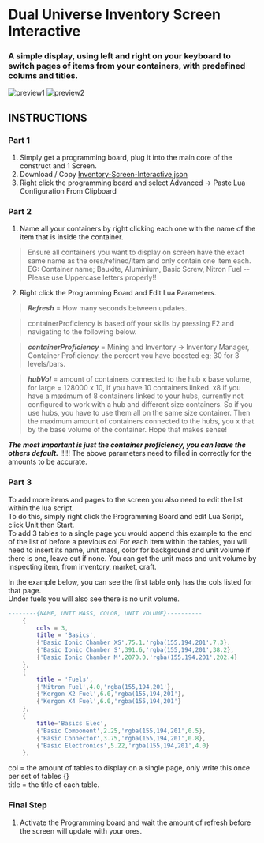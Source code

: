 # Dual Universe Inventory Screen Interactive
### A simple display, using left and right on your keyboard to switch pages of items from your containers, with predefined colums and titles.
![preview1](https://raw.githubusercontent.com/TwinFuture/Dual-Universe--Inventory-Screen-Interactive/main/images/2020-11-11%20(3).png) ![preview2](https://raw.githubusercontent.com/TwinFuture/Dual-Universe--Inventory-Screen-Interactive/main/images/2020-11-11%20(2).png)

## INSTRUCTIONS

### Part 1
1) Simply get a programming board, plug it into the main core of the construct and 1 Screen.
2) Download / Copy [Inventory-Screen-Interactive.json](https://raw.githubusercontent.com/TwinFuture/Dual-Universe--Inventory-Screen-Interactive/main/Inventory-Screen-Interactive.json)
3) Right click the programming board and select Advanced -> Paste Lua Configuration From Clipboard

### Part 2
1) Name all your containers by right clicking each one with the name of the item that is inside the container.
> Ensure all containers you want to display on screen have the exact same name as the ores/refined/item and only contain one item each.
EG: Container name; Bauxite, Aluminium, Basic Screw, Nitron Fuel -- Please use Uppercase letters properly!!
2) Right click the Programming Board and Edit Lua Parameters.
  > ***Refresh*** = How many seconds between updates.
  
  > containerProficiency is based off your skills by pressing F2 and navigating to the following below.
  
  > ***containerProficiency*** = Mining and Inventory -> Inventory Manager, Container Proficiency. the percent you have boosted eg; 30 for 3 levels/bars.
  
  > ***hubVol*** = amount of containers connected to the hub x base volume, for large = 128000 x 10, if you have 10 containers linked.
x8 if you have a maximum of 8 containers linked to your hubs, currently not configured to work with a hub and different size containers. So if you use hubs, you have to use them all on the same size container. Then the maximum amount of containers connected to the hubs, you x that by the base volume of the container. Hope that makes sense!

***The most important is just the container proficiency, you can leave the others default.***
!!!!! The above parameters need to filled in correctly for the amounts to be accurate.

### Part 3

To add more items and pages to the screen you also need to edit the list within the lua script.  
To do this, simply right click the Programming Board and edit Lua Script, click Unit then Start.  
To add 3 tables to a single page you would append this example to the end of the list of before a previous col
For each item within the tables, you will need to insert its name, unit mass, color for background and unit volume if there is one, leave out if none.
You can get the unit mass and unit volume by inspecting item, from inventory, market, craft.

In the example below, you can see the first table only has the cols listed for that page.  
Under fuels you will also see there is no unit volume.
```lua
--------{NAME, UNIT MASS, COLOR, UNIT VOLUME}----------
    {
        cols = 3,
        title = 'Basics',
        {'Basic Ionic Chamber XS',75.1,'rgba(155,194,201',7.3},
        {'Basic Ionic Chamber S',391.6,'rgba(155,194,201',38.2},
        {'Basic Ionic Chamber M',2070.0,'rgba(155,194,201',202.4}
    },
    {
        title = 'Fuels',
        {'Nitron Fuel',4.0,'rgba(155,194,201'},
        {'Kergon X2 Fuel',6.0,'rgba(155,194,201'},
        {'Kergon X4 Fuel',6.0,'rgba(155,194,201'}
    },
    {
        title='Basics Elec',
        {'Basic Component',2.25,'rgba(155,194,201',0.5},
        {'Basic Connector',3.75,'rgba(155,194,201',0.8},
        {'Basic Electronics',5.22,'rgba(155,194,201',4.0}
    },
```
col = the amount of tables to display on a single page, only write this once per set of tables {}  
title = the title of each table.

### Final Step
1) Activate the Programming board and wait the amount of refresh before the screen will update with your ores.
